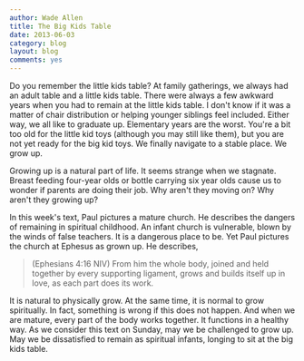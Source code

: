 ```yaml
---
author: Wade Allen
title: The Big Kids Table
date: 2013-06-03
category: blog
layout: blog
comments: yes
---
```


Do you remember the little kids table? At family gatherings, we always had an adult table and a little kids table. There were always a few awkward years when you had to remain at the little kids table. I don't know if it was a matter of chair distribution or helping younger siblings feel included. Either way, we all like to graduate up. Elementary years are the worst. You're a bit too old for the little kid toys (although you may still like them), but you are not yet ready for the big kid toys. We finally navigate to a stable place. We grow up.

Growing up is a natural part of life. It seems strange when we stagnate. Breast feeding four-year olds or bottle carrying six year olds cause us to wonder if parents are doing their job. Why aren't they moving on? Why aren't they growing up?

In this week's text, Paul pictures a mature church. He describes the dangers of remaining in spiritual childhood. An infant church is vulnerable, blown by the winds of false teachers. It is a dangerous place to be. Yet Paul pictures the church at Ephesus as grown up. He describes,

>(Ephesians 4:16 NIV) From him the whole body, joined and held together by every supporting ligament, grows and builds itself up in love, as each part does its work.

It is natural to physically grow. At the same time, it is normal to grow spiritually. In fact, something is wrong if this does not happen. And when we are mature, every part of the body works together. It functions in a healthy way. As we consider this text on Sunday, may we be challenged to grow up. May we be dissatisfied to remain as spiritual infants, longing to sit at the big kids table.
